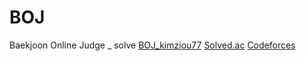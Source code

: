 # BOJ
 Baekjoon Online Judge _ solve
[BOJ_kimziou77](https://www.acmicpc.net/user/kimziou77)
[Solved.ac](https://solved.ac/kimziou77)
[Codeforces](https://codeforces.com/profile/kimziou77)